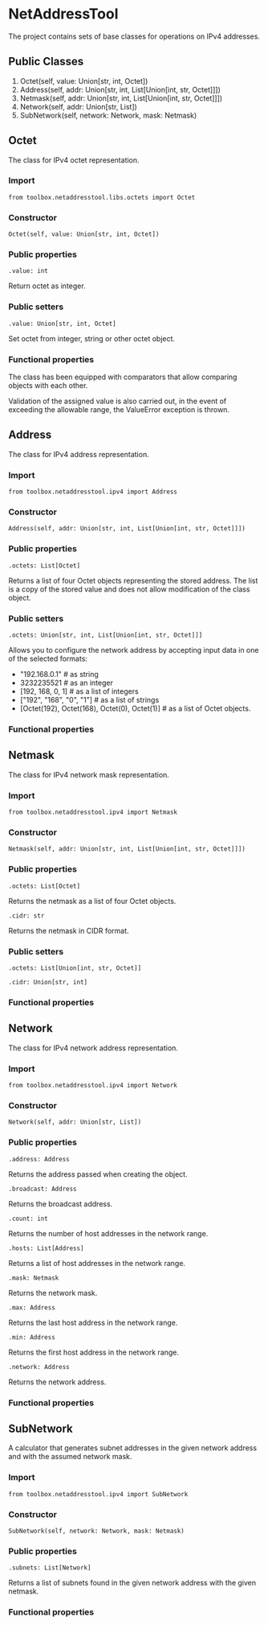 # NetAddressTool

The project contains sets of base classes for operations on IPv4 addresses.

## Public Classes
1. Octet(self, value: Union[str, int, Octet])
1. Address(self, addr: Union[str, int, List[Union[int, str, Octet]]])
1. Netmask(self, addr: Union[str, int, List[Union[int, str, Octet]]])
1. Network(self, addr: Union[str, List])
1. SubNetwork(self, network: Network, mask: Netmask)

## Octet

The class for IPv4 octet representation.

### Import
```
from toolbox.netaddresstool.libs.octets import Octet
```

### Constructor
```
Octet(self, value: Union[str, int, Octet])
```

### Public properties

```
.value: int
```
Return octet as integer.

### Public setters

```
.value: Union[str, int, Octet]
```
Set octet from integer, string or other octet object.

### Functional properties

The class has been equipped with comparators that allow comparing objects with each other.

Validation of the assigned value is also carried out, in the event of exceeding the allowable range, the ValueError exception is thrown.

## Address

The class for IPv4 address representation.

### Import
```
from toolbox.netaddresstool.ipv4 import Address
```

### Constructor
```
Address(self, addr: Union[str, int, List[Union[int, str, Octet]]])
```

### Public properties
```
.octets: List[Octet]
```
Returns a list of four Octet objects representing the stored address. The list is a copy of the stored value and does not allow modification of the class object.

### Public setters
```
.octets: Union[str, int, List[Union[int, str, Octet]]]
```
Allows you to configure the network address by accepting input data in one of the selected formats:
- "192.168.0.1" # as string
- 3232235521 # as an integer
- [192, 168, 0, 1] # as a list of integers
- ["192", "168", "0", "1"] # as a list of strings
- [Octet(192), Octet(168), Octet(0), Octet(1)] # as a list of Octet objects.

### Functional properties

## Netmask

The class for IPv4 network mask representation.

### Import
```
from toolbox.netaddresstool.ipv4 import Netmask
```

### Constructor
```
Netmask(self, addr: Union[str, int, List[Union[int, str, Octet]]])
```

### Public properties
```
.octets: List[Octet]
```
Returns the netmask as a list of four Octet objects.

```
.cidr: str
```
Returns the netmask in CIDR format.

### Public setters

```
.octets: List[Union[int, str, Octet]]
```
```
.cidr: Union[str, int]
```

### Functional properties

## Network

The class for IPv4 network address representation.

### Import
```
from toolbox.netaddresstool.ipv4 import Network
```

### Constructor
```
Network(self, addr: Union[str, List])
```

### Public properties
```
.address: Address
```
Returns the address passed when creating the object.

```
.broadcast: Address
```
Returns the broadcast address.

```
.count: int
```
Returns the number of host addresses in the network range.

```
.hosts: List[Address]
```
Returns a list of host addresses in the network range.

```
.mask: Netmask
```
Returns the network mask.

```
.max: Address
```
Returns the last host address in the network range.

```
.min: Address
```
Returns the first host address in the network range.

```
.network: Address
```
Returns the network address.

### Functional properties

## SubNetwork

A calculator that generates subnet addresses in the given network address and with the assumed network mask.

### Import
```
from toolbox.netaddresstool.ipv4 import SubNetwork
```

### Constructor
```
SubNetwork(self, network: Network, mask: Netmask)
```

### Public properties
```
.subnets: List[Network]
```
Returns a list of subnets found in the given network address with the given netmask.

### Functional properties
